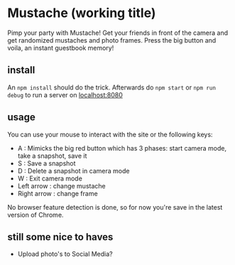 # Mustache (working title)

Pimp your party with Mustache! Get your friends in front of the camera and
get randomized mustaches and photo frames. Press the big button and voila, an
instant guestbook memory!

## install
An `npm install` should do the trick.
Afterwards do `npm start` or `npm run debug` to run a server on 
[localhost:8080](http://localhost:8080)

## usage

You can use your mouse to interact with the site or the following keys:
-   A : Mimicks the big red button which has 3 phases: start camera mode, take a snapshot, save it
-   S : Save a snapshot
-   D : Delete a snapshot in camera mode
-   W : Exit camera mode
-   Left arrow : change mustache
-   Right arrow : change frame

No browser feature detection is done, so for now you're save in the latest version of
Chrome.

## still some nice to haves

-   Upload photo's to Social Media?